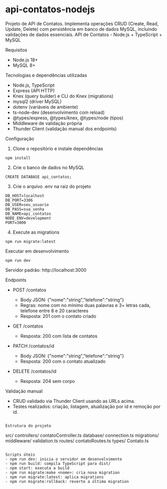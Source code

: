 # api-contatos-nodejs
Projeto de API de Contatos. Implementa operações CRUD (Create, Read, Update, Delete) com persistência em banco de dados MySQL, incluindo validações de dados essenciais.
API de Contatos - Node.js + TypeScript + MySQL

Requisitos
- Node.js 18+
- MySQL 8+

Tecnologias e dependências utilizadas
- Node.js, TypeScript
- Express (API HTTP)
- Knex (query builder) e CLI do Knex (migrations)
- mysql2 (driver MySQL)
- dotenv (variáveis de ambiente)
- ts-node-dev (desenvolvimento com reload)
- @types/express, @types/knex, @types/node (tipos)
- Middleware de validação própria 
- Thunder Client (validação manual dos endpoints)

Configuração
1. Clone o repositório e instale dependências
```
npm install
```

2. Crie o banco de dados no MySQL
```
CREATE DATABASE api_contatos;
```

3. Crie o arquivo .env na raiz do projeto
```
DB_HOST=localhost
DB_PORT=3306
DB_USER=seu_usuario
DB_PASS=sua_senha
DB_NAME=api_contatos
NODE_ENV=development
PORT=3000
```

4. Execute as migrations
```
npm run migrate:latest
```

Executar em desenvolvimento
```
npm run dev
```
Servidor padrão: http://localhost:3000

Endpoints
- POST /contatos
  - Body JSON: {"nome":"string","telefone":"string"}
  - Regras: nome com no mínimo duas palavras e 3+ letras cada, telefone entre 8 e 20 caracteres
  - Resposta: 201 com o contato criado

- GET /contatos
  - Resposta: 200 com lista de contatos

- PATCH /contatos/id
  - Body JSON: {"nome":"string","telefone":"string"}
  - Resposta: 200 com o contato atualizado

- DELETE /contatos/id
  - Resposta: 204 sem corpo

Validação manual
- CRUD validado via Thunder Client usando as URLs acima.
- Testes realizados: criação, listagem, atualização por id e remoção por id.

```

Estrutura do projeto
```
src/
  controllers/
    contatoController.ts
  database/
    connection.ts
    migrations/
  middleware/
    validation.ts
  routes/
    contatoRoutes.ts
  types/
    Contato.ts
```

Scripts úteis
- npm run dev: inicia o servidor em desenvolvimento
- npm run build: compila TypeScript para dist/
- npm start: executa a build
- npm run migrate:make <nome>: cria nova migration
- npm run migrate:latest: aplica migrations
- npm run migrate:rollback: reverte a última migration